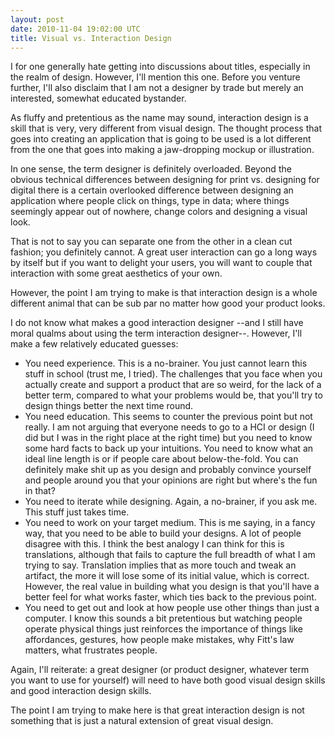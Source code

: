 ```yaml
---
layout: post
date: 2010-11-04 19:02:00 UTC
title: Visual vs. Interaction Design
---
```


I for one generally hate getting into discussions about titles, especially in the realm of design. However, I'll mention this one. Before you venture further, I'll also disclaim that I am not a designer by trade but merely an interested, somewhat educated bystander.

As fluffy and pretentious as the name may sound, interaction design is a skill that is very, very different from visual design. The thought process that goes into creating an application that is going to be used is a lot different from the one that goes into making a jaw-dropping mockup or illustration.

In one sense, the term designer is definitely overloaded. Beyond the obvious technical differences between designing for print vs. designing for digital there is a certain overlooked difference between designing an application where people click on things, type in data; where things seemingly appear out of nowhere, change colors and designing a visual look.

That is not to say you can separate one from the other in a clean cut fashion; you definitely cannot. A great user interaction can go a long ways by itself but if you want to delight your users, you will want to couple that interaction with some great aesthetics of your own.

However, the point I am trying to make is that interaction design is a whole different animal that can be sub par no matter how good your product looks.

I do not know what makes a good interaction designer --and I still have moral qualms about using the term interaction designer--. However, I'll make a few relatively educated guesses:

- You need experience. This is a no-brainer. You just cannot learn this stuff in school (trust me, I tried). The challenges that you face when you actually create and support a product that are so weird, for the lack of a better term, compared to what your problems would be, that you'll try to design things better the next time round.
- You need education. This seems to counter the previous point but not really. I am not arguing that everyone needs to go to a HCI or design (I did but I was in the right place at the right time) but you need to know some hard facts to back up your intuitions. You need to know what an ideal line length is or if people care about below-the-fold. You can definitely make shit up as you design and probably convince yourself and people around you that your opinions are right but where's the fun in that?
- You need to iterate while designing. Again, a no-brainer, if you ask me. This stuff just takes time.
- You need to work on your target medium. This is me saying, in a fancy way, that you need to be able to build your designs. A lot of people disagree with this. I think the best analogy I can think for this is translations, although that fails to capture the full breadth of what I am trying to say. Translation implies that as more touch and tweak an artifact, the more it will lose some of its initial value, which is correct. However, the real value in building what you design is that you'll have a better feel for what works faster, which ties back to the previous point.
- You need to get out and look at how people use other things than just a computer. I know this sounds a bit pretentious but watching people operate physical things just reinforces the importance of things like affordances, gestures, how people make mistakes, why Fitt's law matters, what frustrates people.

Again, I'll reiterate: a great designer (or product designer, whatever term you want to use for yourself) will need to have both good visual design skills and good interaction design skills.

The point I am trying to make here is that great interaction design is not something that is just a natural extension of great visual design.
